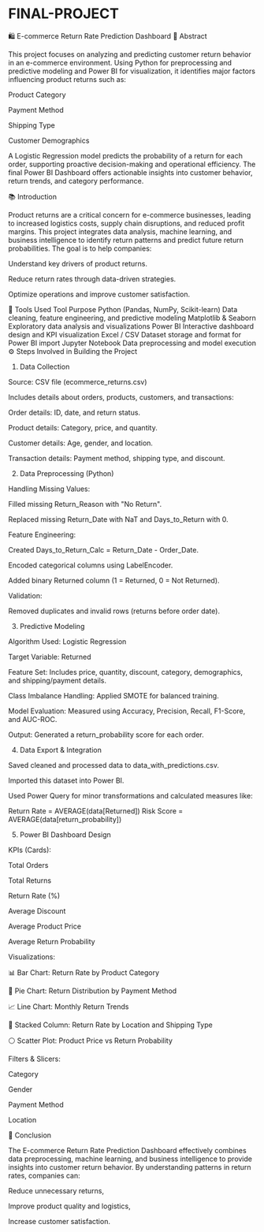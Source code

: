# FINAL-PROJECT
🛍️ E-commerce Return Rate Prediction Dashboard
📄 Abstract

This project focuses on analyzing and predicting customer return behavior in an e-commerce environment. Using Python for preprocessing and predictive modeling and Power BI for visualization, it identifies major factors influencing product returns such as:

Product Category

Payment Method

Shipping Type

Customer Demographics

A Logistic Regression model predicts the probability of a return for each order, supporting proactive decision-making and operational efficiency. The final Power BI Dashboard offers actionable insights into customer behavior, return trends, and category performance.

📚 Introduction

Product returns are a critical concern for e-commerce businesses, leading to increased logistics costs, supply chain disruptions, and reduced profit margins.
This project integrates data analysis, machine learning, and business intelligence to identify return patterns and predict future return probabilities.
The goal is to help companies:

Understand key drivers of product returns.

Reduce return rates through data-driven strategies.

Optimize operations and improve customer satisfaction.

🧰 Tools Used
Tool	Purpose
Python (Pandas, NumPy, Scikit-learn)	Data cleaning, feature engineering, and predictive modeling
Matplotlib & Seaborn	Exploratory data analysis and visualizations
Power BI	Interactive dashboard design and KPI visualization
Excel / CSV	Dataset storage and format for Power BI import
Jupyter Notebook	Data preprocessing and model execution
⚙️ Steps Involved in Building the Project
1. Data Collection

Source: CSV file (ecommerce_returns.csv)

Includes details about orders, products, customers, and transactions:

Order details: ID, date, and return status.

Product details: Category, price, and quantity.

Customer details: Age, gender, and location.

Transaction details: Payment method, shipping type, and discount.

2. Data Preprocessing (Python)

Handling Missing Values:

Filled missing Return_Reason with "No Return".

Replaced missing Return_Date with NaT and Days_to_Return with 0.

Feature Engineering:

Created Days_to_Return_Calc = Return_Date - Order_Date.

Encoded categorical columns using LabelEncoder.

Added binary Returned column (1 = Returned, 0 = Not Returned).

Validation:

Removed duplicates and invalid rows (returns before order date).

3. Predictive Modeling

Algorithm Used: Logistic Regression

Target Variable: Returned

Feature Set: Includes price, quantity, discount, category, demographics, and shipping/payment details.

Class Imbalance Handling: Applied SMOTE for balanced training.

Model Evaluation: Measured using Accuracy, Precision, Recall, F1-Score, and AUC-ROC.

Output: Generated a return_probability score for each order.

4. Data Export & Integration

Saved cleaned and processed data to data_with_predictions.csv.

Imported this dataset into Power BI.

Used Power Query for minor transformations and calculated measures like:

Return Rate = AVERAGE(data[Returned])
Risk Score = AVERAGE(data[return_probability])

5. Power BI Dashboard Design

KPIs (Cards):

Total Orders

Total Returns

Return Rate (%)

Average Discount

Average Product Price

Average Return Probability

Visualizations:

📊 Bar Chart: Return Rate by Product Category

🥧 Pie Chart: Return Distribution by Payment Method

📈 Line Chart: Monthly Return Trends

🧩 Stacked Column: Return Rate by Location and Shipping Type

⚪ Scatter Plot: Product Price vs Return Probability

Filters & Slicers:

Category

Gender

Payment Method

Location

🏁 Conclusion

The E-commerce Return Rate Prediction Dashboard effectively combines data preprocessing, machine learning, and business intelligence to provide insights into customer return behavior.
By understanding patterns in return rates, companies can:

Reduce unnecessary returns,

Improve product quality and logistics,

Increase customer satisfaction.
